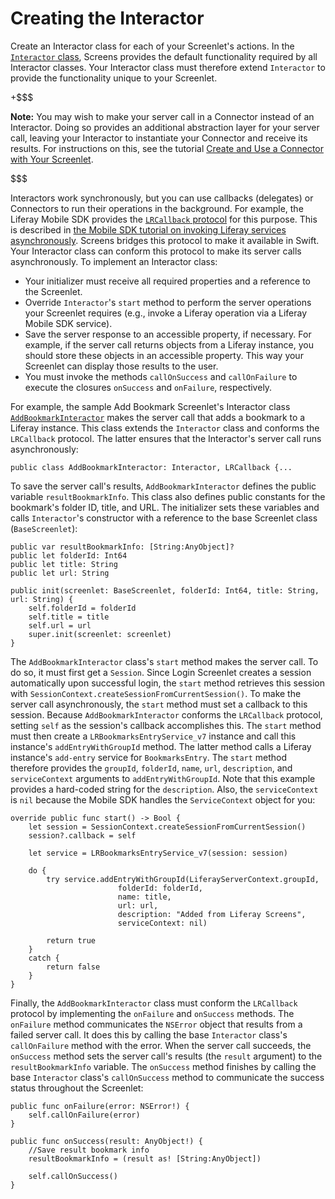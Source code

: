 # Creating the Interactor

Create an Interactor class for each of your Screenlet's actions. In the 
[`Interactor` class](https://github.com/liferay/liferay-screens/blob/master/ios/Framework/Core/Base/Interactor.swift), 
Screens provides the default functionality required by all Interactor classes. 
Your Interactor class must therefore extend `Interactor` to provide the 
functionality unique to your Screenlet. 

+$$$

**Note:** You may wish to make your server call in a Connector instead of an 
Interactor. Doing so provides an additional abstraction layer for your server 
call, leaving your Interactor to instantiate your Connector and receive its 
results. For instructions on this, see the tutorial 
[Create and Use a Connector with Your Screenlet](/develop/tutorials/-/knowledge_base/7-0/create-and-use-a-connector-with-your-screenlet). 

$$$

Interactors work synchronously, but you can use callbacks (delegates) or 
Connectors to run their operations in the background. For example, the Liferay 
Mobile SDK provides the 
[`LRCallback` protocol](https://github.com/liferay/liferay-mobile-sdk/blob/master/ios/Source/Core/LRCallback.h) 
for this purpose. This is described in 
[the Mobile SDK tutorial on invoking Liferay services asynchronously](/develop/tutorials/-/knowledge_base/7-0/invoking-services-asynchronously-from-your-ios-app). 
Screens bridges this protocol to make it available in Swift. Your Interactor 
class can conform this protocol to make its server calls asynchronously. To 
implement an Interactor class:

- Your initializer must receive all required properties and a reference to the 
  Screenlet. 
- Override `Interactor`'s `start` method to perform the server operations your 
  Screenlet requires (e.g., invoke a Liferay operation via a Liferay Mobile SDK 
  service). 
- Save the server response to an accessible property, if necessary. For example, 
  if the server call returns objects from a Liferay instance, you should 
  store these objects in an accessible property. This way your Screenlet can 
  display those results to the user. 
- You must invoke the methods `callOnSuccess` and `callOnFailure` to execute the 
  closures `onSuccess` and `onFailure`, respectively. 

For example, the sample Add Bookmark Screenlet's Interactor class 
[`AddBookmarkInteractor`](https://github.com/liferay/liferay-screens/tree/master/ios/Samples/Bookmark/AddBookmarkScreenlet/Basic/Interactor/AddBookmarkInteractor.swift) 
makes the server call that adds a bookmark to a Liferay instance. This class 
extends the `Interactor` class and conforms the `LRCallback` protocol. The 
latter ensures that the Interactor's server call runs asynchronously: 

    public class AddBookmarkInteractor: Interactor, LRCallback {...

To save the server call's results, `AddBookmarkInteractor` defines the public 
variable `resultBookmarkInfo`. This class also defines public constants for the 
bookmark's folder ID, title, and URL. The initializer sets these variables and 
calls `Interactor`'s constructor with a reference to the base Screenlet class 
(`BaseScreenlet`): 

    public var resultBookmarkInfo: [String:AnyObject]?
    public let folderId: Int64
    public let title: String
    public let url: String

    public init(screenlet: BaseScreenlet, folderId: Int64, title: String, url: String) {
        self.folderId = folderId
        self.title = title
        self.url = url
        super.init(screenlet: screenlet)
    }

The `AddBookmarkInteractor` class's `start` method makes the server call. To do 
so, it must first get a `Session`. Since Login Screenlet creates a session 
automatically upon successful login, the `start` method retrieves this session 
with `SessionContext.createSessionFromCurrentSession()`. To make the server call 
asynchronously, the `start` method must set a callback to this session. Because 
`AddBookmarkInteractor` conforms the `LRCallback` protocol, setting `self` as 
the session's callback accomplishes this. The `start` method must then create a 
`LRBookmarksEntryService_v7` instance and call this instance's 
`addEntryWithGroupId` method. The latter method calls a Liferay instance's 
`add-entry` service for `BookmarksEntry`. The `start` method therefore provides 
the `groupId`, `folderId`, `name`, `url`, `description`, and `serviceContext` 
arguments to `addEntryWithGroupId`. Note that this example provides a hard-coded 
string for the `description`. Also, the `serviceContext` is `nil` because the 
Mobile SDK handles the `ServiceContext` object for you: 

    override public func start() -> Bool {
        let session = SessionContext.createSessionFromCurrentSession()
        session?.callback = self
    
        let service = LRBookmarksEntryService_v7(session: session)

        do {
            try service.addEntryWithGroupId(LiferayServerContext.groupId,
                            folderId: folderId,
                            name: title,
                            url: url,
                            description: "Added from Liferay Screens",
                            serviceContext: nil)

            return true
        }
        catch {
            return false
        }
    }

Finally, the `AddBookmarkInteractor` class must conform the `LRCallback` 
protocol by implementing the `onFailure` and `onSuccess` methods. The 
`onFailure` method communicates the `NSError` object that results from a failed 
server call. It does this by calling the base `Interactor` class's 
`callOnFailure` method with the error. When the server call succeeds, the 
`onSuccess` method sets the server call's results (the `result` argument) to the 
`resultBookmarkInfo` variable. The `onSuccess` method finishes by calling the 
base `Interactor` class's `callOnSuccess` method to communicate the success 
status throughout the Screenlet: 

    public func onFailure(error: NSError!) {
        self.callOnFailure(error)
    }

    public func onSuccess(result: AnyObject!) {
        //Save result bookmark info
        resultBookmarkInfo = (result as! [String:AnyObject])

        self.callOnSuccess()
    }
